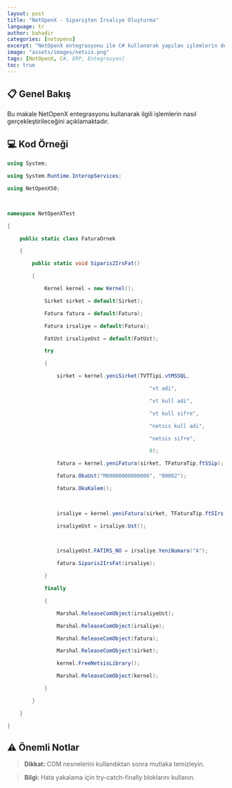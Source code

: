 ```yaml
---
layout: post
title: "NetOpenX - Siparişten İrsaliye Oluşturma"
language: tr
author: bahadir
categories: [netopenx]
excerpt: "NetOpenX entegrasyonu ile C# kullanarak yapılan işlemlerin detaylı açıklaması ve örnek kodları."
image: "assets/images/netsis.png"
tags: [NetOpenX, C#, ERP, Entegrasyon]
toc: true
---
```


## 📋 Genel Bakış

Bu makale NetOpenX entegrasyonu kullanarak ilgili işlemlerin nasıl gerçekleştirileceğini açıklamaktadır.

## 💻 Kod Örneği

```csharp
using System; 

using System.Runtime.InteropServices;

using NetOpenX50;

 

namespace NetOpenXTest

{

    public static class FaturaOrnek

    {

        public static void Siparis2IrsFat()

        {

            Kernel kernel = new Kernel();

            Sirket sirket = default(Sirket);

            Fatura fatura = default(Fatura);

            Fatura irsaliye = default(Fatura);

            FatUst irsaliyeUst = default(FatUst);

            try

            {

                sirket = kernel.yeniSirket(TVTTipi.vtMSSQL,

                                              "vt adi",

                                              "vt kull adi",

                                              "vt kull sifre",

                                              "netsis kull adi",

                                              "netsis sifre",

                                              0);

                fatura = kernel.yeniFatura(sirket, TFaturaTip.ftSSip);

                fatura.OkuUst("M00000000000006", "00002");

                fatura.OkuKalem();

 

                irsaliye = kernel.yeniFatura(sirket, TFaturaTip.ftSIrs);

                irsaliyeUst = irsaliye.Ust();               

                 

                irsaliyeUst.FATIRS_NO = irsaliye.YeniNumara("A");

                fatura.Siparis2IrsFat(irsaliye);

            }

            finally

            {

                Marshal.ReleaseComObject(irsaliyeUst);

                Marshal.ReleaseComObject(irsaliye);

                Marshal.ReleaseComObject(fatura);

                Marshal.ReleaseComObject(sirket);

                kernel.FreeNetsisLibrary();

                Marshal.ReleaseComObject(kernel);

            }

        }       

    }

}
```


## ⚠️ Önemli Notlar

> **Dikkat:** COM nesnelerini kullandıktan sonra mutlaka temizleyin.

> **Bilgi:** Hata yakalama için try-catch-finally bloklarını kullanın.

